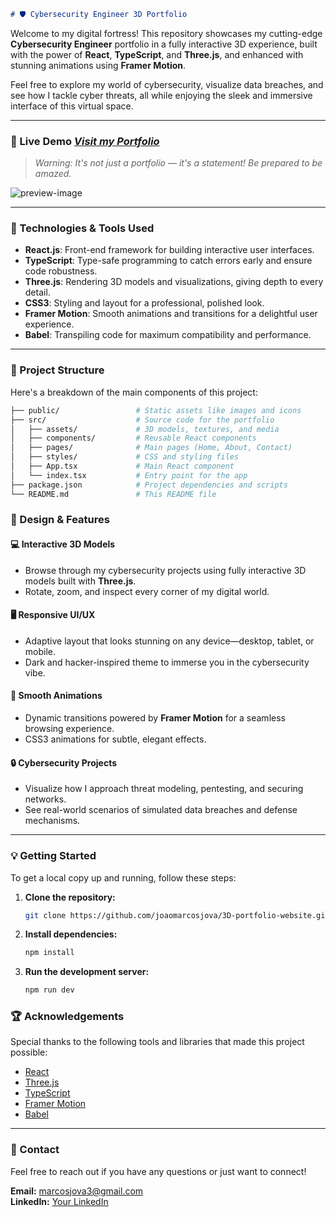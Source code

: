 ```markdown
# 🛡️ Cybersecurity Engineer 3D Portfolio
```


Welcome to my digital fortress! This repository showcases my cutting-edge **Cybersecurity Engineer** portfolio in a fully interactive 3D experience, built with the power of **React**, **TypeScript**, and **Three.js**, and enhanced with stunning animations using **Framer Motion**.

Feel free to explore my world of cybersecurity, visualize data breaches, and see how I tackle cyber threats, all while enjoying the sleek and immersive interface of this virtual space.

---

### 🚀 Live Demo  *[Visit my Portfolio](https://marcosjova.netlify.app)*

> _Warning: It's not just a portfolio — it's a statement! Be prepared to be amazed._

![preview-image](https://github.com/user-attachments/assets/1f979354-cb43-4372-bd16-4b72cb05dea5)

---

### 🧠 Technologies & Tools Used

- **React.js**: Front-end framework for building interactive user interfaces.
- **TypeScript**: Type-safe programming to catch errors early and ensure code robustness.
- **Three.js**: Rendering 3D models and visualizations, giving depth to every detail.
- **CSS3**: Styling and layout for a professional, polished look.
- **Framer Motion**: Smooth animations and transitions for a delightful user experience.
- **Babel**: Transpiling code for maximum compatibility and performance.

---

### 📂 Project Structure

Here's a breakdown of the main components of this project:

```bash
├── public/                 # Static assets like images and icons
├── src/                    # Source code for the portfolio
│   ├── assets/             # 3D models, textures, and media
│   ├── components/         # Reusable React components
│   ├── pages/              # Main pages (Home, About, Contact)
│   ├── styles/             # CSS and styling files
│   ├── App.tsx             # Main React component
│   └── index.tsx           # Entry point for the app
├── package.json            # Project dependencies and scripts
└── README.md               # This README file
```



### 🎨 Design & Features

#### 💻 **Interactive 3D Models**
- Browse through my cybersecurity projects using fully interactive 3D models built with **Three.js**.
- Rotate, zoom, and inspect every corner of my digital world.

#### 🖥️ **Responsive UI/UX**
- Adaptive layout that looks stunning on any device—desktop, tablet, or mobile.
- Dark and hacker-inspired theme to immerse you in the cybersecurity vibe.

#### 🔄 **Smooth Animations**
- Dynamic transitions powered by **Framer Motion** for a seamless browsing experience.
- CSS3 animations for subtle, elegant effects.

#### 🔒 **Cybersecurity Projects**
- Visualize how I approach threat modeling, pentesting, and securing networks.
- See real-world scenarios of simulated data breaches and defense mechanisms.

---

### 💡 Getting Started

To get a local copy up and running, follow these steps:

1. **Clone the repository:**

   ```bash
   git clone https://github.com/joaomarcosjova/3D-portfolio-website.git
   ```

2. **Install dependencies:**

   ```bash
   npm install
   ```

3. **Run the development server:**

   ```bash
   npm run dev
   ```



### 🏆 Acknowledgements

Special thanks to the following tools and libraries that made this project possible:

- [React](https://reactjs.org/)
- [Three.js](https://threejs.org/)
- [TypeScript](https://www.typescriptlang.org/)
- [Framer Motion](https://www.framer.com/motion/)
- [Babel](https://babeljs.io/)

---

### 🤝 Contact

Feel free to reach out if you have any questions or just want to connect!

**Email:** marcosjova3@gmail.com  
**LinkedIn:** [Your LinkedIn](https://www.linkedin.com/in/joaomarcosjova)  


